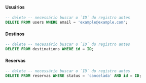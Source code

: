 #### Usuários

```sql
-- delete -- necessário buscar o `ID` do registro antes
DELETE FROM users WHERE email = 'example@example.com';
```

#### Destinos

```sql
-- delete -- necessário buscar o `ID` do registro antes
DELETE FROM destinations WHERE id = ID;
```

#### Reservas

```sql
-- delete -- necessário buscar o `ID` do registro antes
DELETE FROM reservas WHERE status = 'cancelada' AND id = ID;